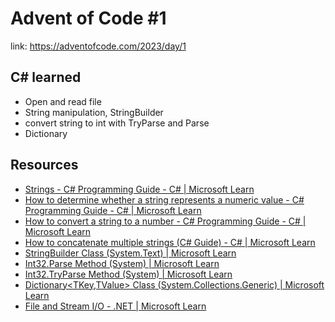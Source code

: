 # Advent of Code #1

link: https://adventofcode.com/2023/day/1

## C# learned

- Open and read file
- String manipulation, StringBuilder
- convert string to int with TryParse and Parse
- Dictionary

## Resources

- [Strings - C# Programming Guide - C# | Microsoft Learn](https://learn.microsoft.com/en-us/dotnet/csharp/programming-guide/strings/)
- [How to determine whether a string represents a numeric value - C# Programming Guide - C# | Microsoft Learn](https://learn.microsoft.com/en-us/dotnet/csharp/programming-guide/strings/how-to-determine-whether-a-string-represents-a-numeric-value)
- [How to convert a string to a number - C# Programming Guide - C# | Microsoft Learn](https://learn.microsoft.com/en-us/dotnet/csharp/programming-guide/types/how-to-convert-a-string-to-a-number)
- [How to concatenate multiple strings (C# Guide) - C# | Microsoft Learn](https://learn.microsoft.com/en-us/dotnet/csharp/how-to/concatenate-multiple-strings)
- [StringBuilder Class (System.Text) | Microsoft Learn](https://learn.microsoft.com/en-us/dotnet/api/system.text.stringbuilder?view=net-8.0)
- [Int32.Parse Method (System) | Microsoft Learn](https://learn.microsoft.com/en-us/dotnet/api/system.int32.parse?view=net-8.0)
- [Int32.TryParse Method (System) | Microsoft Learn](https://learn.microsoft.com/en-us/dotnet/api/system.int32.tryparse?view=net-8.0)
- [Dictionary<TKey,TValue> Class (System.Collections.Generic) | Microsoft Learn](https://learn.microsoft.com/en-us/dotnet/api/system.collections.generic.dictionary-2?view=net-8.0)
- [File and Stream I/O - .NET | Microsoft Learn](https://learn.microsoft.com/en-us/dotnet/standard/io/)
